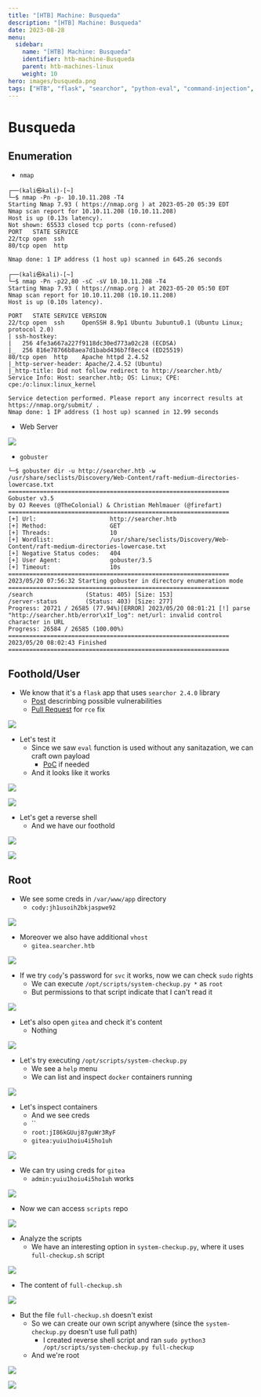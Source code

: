 ```yaml
---
title: "[HTB] Machine: Busqueda"
description: "[HTB] Machine: Busqueda"
date: 2023-08-28
menu:
  sidebar:
    name: "[HTB] Machine: Busqueda"
    identifier: htb-machine-Busqueda
    parent: htb-machines-linux
    weight: 10
hero: images/busqueda.png
tags: ["HTB", "flask", "searchor", "python-eval", "command-injection", "password-reuse", "gitea"]
---
```


# Busqueda
## Enumeration
- `nmap`
```
┌──(kali㉿kali)-[~]
└─$ nmap -Pn -p- 10.10.11.208 -T4             
Starting Nmap 7.93 ( https://nmap.org ) at 2023-05-20 05:39 EDT
Nmap scan report for 10.10.11.208 (10.10.11.208)
Host is up (0.13s latency).
Not shown: 65533 closed tcp ports (conn-refused)
PORT   STATE SERVICE
22/tcp open  ssh
80/tcp open  http

Nmap done: 1 IP address (1 host up) scanned in 645.26 seconds
```
```
┌──(kali㉿kali)-[~]
└─$ nmap -Pn -p22,80 -sC -sV 10.10.11.208 -T4
Starting Nmap 7.93 ( https://nmap.org ) at 2023-05-20 05:50 EDT
Nmap scan report for 10.10.11.208 (10.10.11.208)
Host is up (0.10s latency).

PORT   STATE SERVICE VERSION
22/tcp open  ssh     OpenSSH 8.9p1 Ubuntu 3ubuntu0.1 (Ubuntu Linux; protocol 2.0)
| ssh-hostkey: 
|   256 4fe3a667a227f9118dc30ed773a02c28 (ECDSA)
|_  256 816e78766b8aea7d1babd436b7f8ecc4 (ED25519)
80/tcp open  http    Apache httpd 2.4.52
|_http-server-header: Apache/2.4.52 (Ubuntu)
|_http-title: Did not follow redirect to http://searcher.htb/
Service Info: Host: searcher.htb; OS: Linux; CPE: cpe:/o:linux:linux_kernel

Service detection performed. Please report any incorrect results at https://nmap.org/submit/ .
Nmap done: 1 IP address (1 host up) scanned in 12.99 seconds

```
- Web Server

![](./images/1.png)

- `gobuster`
```
└─$ gobuster dir -u http://searcher.htb -w /usr/share/seclists/Discovery/Web-Content/raft-medium-directories-lowercase.txt
===============================================================
Gobuster v3.5
by OJ Reeves (@TheColonial) & Christian Mehlmauer (@firefart)
===============================================================
[+] Url:                     http://searcher.htb
[+] Method:                  GET
[+] Threads:                 10
[+] Wordlist:                /usr/share/seclists/Discovery/Web-Content/raft-medium-directories-lowercase.txt
[+] Negative Status codes:   404
[+] User Agent:              gobuster/3.5
[+] Timeout:                 10s
===============================================================
2023/05/20 07:56:32 Starting gobuster in directory enumeration mode
===============================================================
/search               (Status: 405) [Size: 153]
/server-status        (Status: 403) [Size: 277]
Progress: 20721 / 26585 (77.94%)[ERROR] 2023/05/20 08:01:21 [!] parse "http://searcher.htb/error\x1f_log": net/url: invalid control character in URL
Progress: 26584 / 26585 (100.00%)
===============================================================
2023/05/20 08:02:43 Finished
===============================================================
```

## Foothold/User
- We know that it's a `flask` app that uses `searchor 2.4.0` library
  - [Post](https://security.snyk.io/package/pip/searchor/2.4.0) descrinbing possible vulnerabilities
  - [Pull Request](https://github.com/ArjunSharda/Searchor/commit/29d5b1f28d29d6a282a5e860d456fab2df24a16b) for `rce` fix

![](./images/3.png)

- Let's test it
  - Since we saw `eval` function is used without any sanitazation, we can craft own payload
    - [PoC](https://github.com/nikn0laty/Exploit-for-Searchor-2.4.0-Arbitrary-CMD-Injection) if needed
  - And it looks like it works

![](./images/4.png)

![](./images/5.png)

- Let's get a reverse shell
  - And we have our foothold

![](./images/6.png)

![](./images/7.png)

## Root
- We see some creds in `/var/www/app` directory
  - `cody:jh1usoih2bkjaspwe92`

![](./images/8.png)

- Moreover we also have additional `vhost`
  - `gitea.searcher.htb`

![](./images/9.png)

- If we try `cody`'s password for `svc` it works, now we can check `sudo` rights
  - We can execute `/opt/scripts/system-checkup.py *` as `root`
  - But permissions to that script indicate that I can't read it

![](./images/10.png)

- Let's also open `gitea` and check it's content
  - Nothing

![](./images/11.png)

- Let's try executing `/opt/scripts/system-checkup.py`
  - We see a `help` menu
  - We can list and inspect `docker` containers running

![](./images/12.png)

- Let's inspect containers
  - And we see creds
  - ``
  - `root:jI86kGUuj87guWr3RyF`
  - `gitea:yuiu1hoiu4i5ho1uh`

![](./images/13.png)

- We can try using creds for `gitea`
  - `admin:yuiu1hoiu4i5ho1uh` works

![](./images/14.png)

- Now we can access `scripts` repo

![](./images/17.png)

- Analyze the scripts
  - We have an interesting option in `system-checkup.py`, where it uses `full-checkup.sh` script

![](./images/16.png)

- The content of `full-checkup.sh`

![](./images/15.png)

- But the file `full-checkup.sh` doesn't exist
  - So we can create our own script anywhere (since the `system-checkup.py` doesn't use full path)
    - I created reverse shell script and ran `sudo python3 /opt/scripts/system-checkup.py full-checkup`
  - And we're root

![](./images/18.png)

![](./images/19.png)